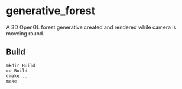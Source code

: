 # generative_forest
A 3D OpenGL forest generative created and rendered while camera is moveing round.

## Build

    mkdir Build
    cd Build
    cmake ..
    make
    
